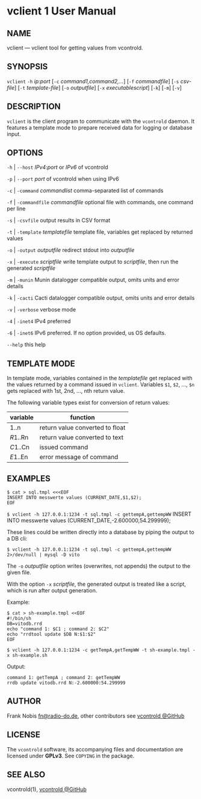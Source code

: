 vclient 1 User Manual
=================================

NAME
----

vclient — vclient tool for getting values from vcontrold.

SYNOPSIS
--------

`vclient` `-h` *ip:port* [`-c` *command1,command2,...*] [`-f` *commandfile*] [`-s` *csv-file*] [`-t` *template-file*] [`-o` *outputfile*] [`-x` *executablescript*] [`-k`] [`-m`] [`-v`]

DESCRIPTION
-----------

`vclient` is the client program to communicate with the `vcontrold` daemon.
It features a template mode to prepare received data for logging or database input.

OPTIONS
-------

`-h` | `--host`
  *IPv4*:*port* or *IPv6* of vcontrold

`-p` | `--port`
  *port* of vcontrold when using IPv6

`-c` | `-command` *commandlist*
  comma-separated list of commands
  
`-f` | `-commandfile` *commandfile*
  optional file with commands, one command per line
  
`-s` | `-csvfile`
  output results in CSV format

`-t` | `-template` *templatefile*
  template file, variables get replaced by returned values
  
`-o` | `-output` *outputfile*
  redirect stdout into *outputfile*

`-x` | `-execute` *scriptfile*
  write template output to *scriptfile*, then run the generated *scriptfile*

`-m` | `-munin`
  Munin datalogger compatible output, omits units and error details

`-k` | `-cacti`
  Cacti datalogger  compatible output, omits units and error details

`-v` | `-verbose`
  verbose mode

`-4` | `-inet4`
  IPv4 preferred

`-6` | `-inet6`
 IPv6 preferred. If no option provided, us OS defaults.

`--help`
  this help

TEMPLATE MODE
-------------

In template mode, variables contained in the *templatefile* get replaced with the values returned by a command issued in `vclient`.
Variables `$1`, `$2`, ..., `$n` gets replaced with 1st, 2nd, ..., nth return value.

The following variable types exist for conversion of return values:

variable | function
---------|----------
$1..$n   | return value converted to float
$R1..$Rn | return value converted to text
$C1..$Cn | issued command
$E1..$En | error message of command

EXAMPLES
--------

```
$ cat > sql.tmpl <<<EOF
INSERT INTO messwerte values (CURRENT_DATE,$1,$2);
EOF
```

`$ vclient -h 127.0.0.1:1234 -t sql.tmpl -c gettempA,gettempWW`
    INSERT INTO messwerte values (CURRENT_DATE,-2.600000,54.299999);

These lines could be written directly into a database by piping the output to a DB cli:

`$ vclient -h 127.0.0.1:1234 -t sql.tmpl -c gettempA,gettempWW 2>/dev/null | mysql -D vito`

The `-o` *outputfile* option writes (overwrites, not appends) the output to the given file.

With the option `-x` *scriptfile*, the generated output is treated like a script, which is run after output generation.

Example:

```
$ cat > sh-example.tmpl <<EOF
#!/bin/sh
DB=vitodb.rrd
echo "command 1: $C1 ; command 2: $C2"
echo "rrdtool update $DB N:$1:$2"
EOF
```

`$ vclient -h 127.0.0.1:1234 -c getTempA,getTempWW -t sh-example.tmpl -x sh-example.sh`

Output:
```
command 1: getTempA ; command 2: getTempWW
rrdb update vitodb.rrd N:-2.600000:54.299999
```

AUTHOR
------

Frank Nobis <fn@radio-do.de>,
other contributors see [vcontrold @GitHub](https://github.com/openv/vcontrold)

LICENSE
-------

The `vcontrold` software, its accompanying files and documentation are licensed under **GPLv3**.
See `COPYING` in the package.

SEE ALSO
--------

vcontrold(1), [vcontrold @GitHub](https://github.com/openv/vcontrold)


